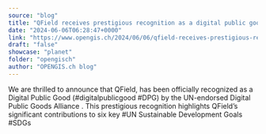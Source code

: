 ```yaml
---
source: "blog"
title: "QField receives prestigious recognition as a digital public good from the Digital Public Goods Alliance"
date: "2024-06-06T06:28:47+0000"
link: "https://www.opengis.ch/2024/06/06/qfield-receives-prestigious-recognition-as-a-digital-public-good-from-the-digital-public-goods-alliance/"
draft: "false"
showcase: "planet"
folder: "opengisch"
author: "OPENGIS.ch blog"
---
```


We are thrilled to announce that QField, has been officially recognized as a Digital Public Good (#digitalpublicgood #DPG) by the UN-endorsed Digital Public Goods Alliance . This prestigious recognition highlights QField’s significant contributions to six key #UN Sustainable Development Goals #SDGs
